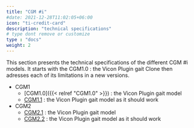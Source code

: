 ```yaml
---
title: "CGM #i"
#date: 2021-12-28T11:02:05+06:00
icon: "ti-credit-card"
description: "technical specifications"
# type dont remove or customize
type : "docs"
weight: 2
---
```


This section presents the technical specifications of the different CGM #i models.
It starts with the CGM1.0 : the Vicon Plugin gait Clone then adresses each of its limitations in a new versions.

- CGM1
  - [CGM1.0]({{< relref "CGM1.0" >}}) : the Vicon Plugin gait model
  - [CGM1.1](CGM1.1) : the Vicon Plugin gait model as it should work
- CGM2
  - [CGM2.1](../CGM1.0) : the Vicon Plugin gait model
  - [CGM2.2](../CGM1.1) : the Vicon Plugin gait model as it should work
